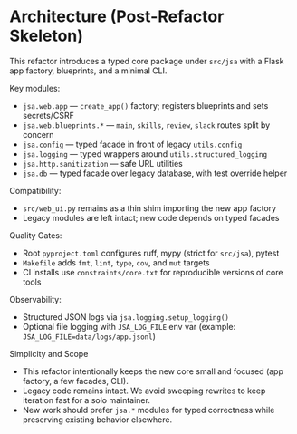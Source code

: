 # Architecture (Post-Refactor Skeleton)

This refactor introduces a typed core package under `src/jsa` with a Flask app factory, blueprints, and a minimal CLI.

Key modules:
- `jsa.web.app` — `create_app()` factory; registers blueprints and sets secrets/CSRF
- `jsa.web.blueprints.*` — `main`, `skills`, `review`, `slack` routes split by concern
- `jsa.config` — typed facade in front of legacy `utils.config`
- `jsa.logging` — typed wrappers around `utils.structured_logging`
- `jsa.http.sanitization` — safe URL utilities
- `jsa.db` — typed facade over legacy database, with test override helper

Compatibility:
- `src/web_ui.py` remains as a thin shim importing the new app factory
- Legacy modules are left intact; new code depends on typed facades

Quality Gates:
- Root `pyproject.toml` configures ruff, mypy (strict for `src/jsa`), pytest
- `Makefile` adds `fmt`, `lint`, `type`, `cov`, and `mut` targets
- CI installs use `constraints/core.txt` for reproducible versions of core tools

Observability:
- Structured JSON logs via `jsa.logging.setup_logging()`
- Optional file logging with `JSA_LOG_FILE` env var (example: `JSA_LOG_FILE=data/logs/app.jsonl`)

Simplicity and Scope
- This refactor intentionally keeps the new core small and focused (app factory, a few facades, CLI).
- Legacy code remains intact. We avoid sweeping rewrites to keep iteration fast for a solo maintainer.
- New work should prefer `jsa.*` modules for typed correctness while preserving existing behavior elsewhere.

